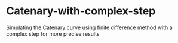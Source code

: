 # Catenary-with-complex-step
Simulating the Catenary curve using finite difference method with a complex step for more precise results
